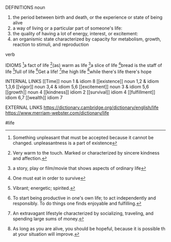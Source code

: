 DEFINITIONS
noun
1. the period between birth and death, or the experience or state of being alive
2. a way of living or a particular part of someone's life:
3. the quality of having a lot of energy, interest, or excitement:
4. an organismic state characterized by capacity for metabolism, growth, reaction to stimuli, and reproduction

verb

IDIOMS
[^1]a fact of life
[^2]\(as) warm as life
[^3]a slice of life
[^4]bread is the staff of life
[^5]full of life
[^6]Get a life!
[^7]the high life
[^8]while there's life there's hope

INTERNAL LINKS
[[Time]] noun 1 & idiom 8
[[existence]] noun 1,2 & idiom 1,3,6
[[vigor]] noun 3,4 & idiom 5,6
[[excitement]] noun 3 & idiom 5,6
[[growth]] noun 4
[[kindness]] idiom 2
[[survival]] idiom 4
[[fulfillment]] idiom 6,7
[[wealth]] idiom 7

EXTERNAL LINKS
https://dictionary.cambridge.org/dictionary/english/life
https://www.merriam-webster.com/dictionary/life


#life

[^1]: Something unpleasant that must be accepted because it cannot be changed. unpleasantness is a part of existence

[^2]: Very warm to the touch. Marked or characterized by sincere kindness and affection.

[^3]:  a story, play or film/movie that shows aspects of ordinary life

[^4]: One must eat in order to survive

[^5]: Vibrant; energetic; spirited.

[^6]: To start being productive in one's own life; to act independently and responsibly. To do things one finds enjoyable and fulfilling.

[^7]: An extravagant lifestyle characterized by socializing, traveling, and spending large sums of money.

[^8]: As long as you are alive, you should be hopeful, because it is possible that your situation will improve.


